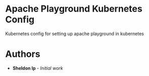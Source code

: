 # Apache Playground Kubernetes Config
Kubernetes config for setting up apache playground in kubernetes

# Authors

* **Sheldon Ip** - *Initial work*